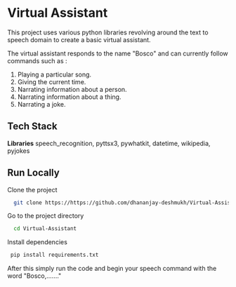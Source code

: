 
# Virtual Assistant

This project uses various python libraries revolving around the text to speech domain to create a basic virtual assistant.

The virtual assistant responds to the name "Bosco" and can currently follow commands such as :
1. Playing a particular song. 
2. Giving the current time.
3. Narrating information about a person.
4. Narrating information about a thing.
5. Narrating a joke.


## Tech Stack

**Libraries**  speech_recognition, pyttsx3, pywhatkit, datetime, wikipedia, pyjokes






## Run Locally

Clone the project

```bash
  git clone https://https://github.com/dhananjay-deshmukh/Virtual-Assistant.git
```

Go to the project directory

```bash
  cd Virtual-Assistant
```

Install dependencies

```bash
 pip install requirements.txt
```

After this simply run the code and begin your speech command with the word "Bosco,......."

